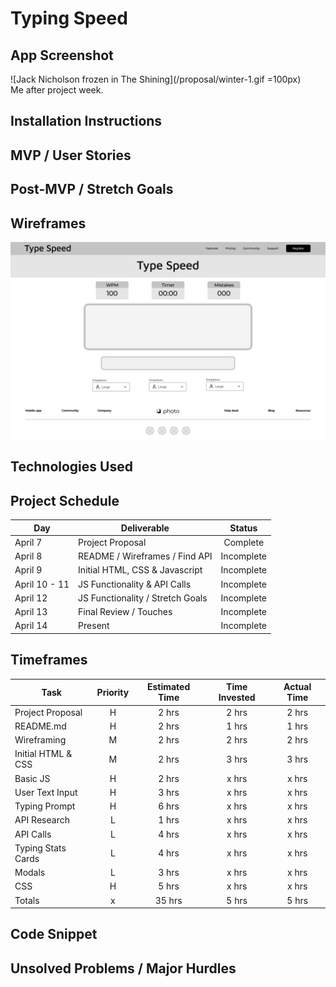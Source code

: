 # Typing Speed

## App Screenshot



![Jack Nicholson frozen in The Shining](/proposal/winter-1.gif =100px)  
Me after project week.
## Installation Instructions

## MVP / User Stories

## Post-MVP / Stretch Goals

## Wireframes
![App Wireframe](/proposal/main-page-wireframe.png)

## Technologies Used

## Project Schedule
|      Day      |            Deliverable           |   Status   |     
|---------------|----------------------------------|:----------:|
| April 7       | Project Proposal                 |  Complete  |
| April 8       | README / Wireframes / Find API   | Incomplete |
| April 9       | Initial HTML, CSS & Javascript   | Incomplete |
| April 10 - 11 | JS Functionality & API Calls     | Incomplete |
| April 12      | JS Functionality / Stretch Goals | Incomplete |
| April 13      | Final Review / Touches           | Incomplete |
| April 14      | Present                          | Incomplete |

## Timeframes
|         Task         | Priority | Estimated Time | Time Invested | Actual Time |
|----------------------|:--------:|:--------------:|:-------------:|:-----------:|
| Project Proposal     |    H     |     2 hrs      |     2 hrs     |    2 hrs    |
| README.md            |    H     |     2 hrs      |     1 hrs     |    1 hrs    |
| Wireframing          |    M     |     2 hrs      |     2 hrs     |    2 hrs    |
| Initial HTML & CSS   |    M     |     2 hrs      |     3 hrs     |    3 hrs    |
| Basic JS             |    H     |     2 hrs      |     x hrs     |    x hrs    |
| User Text Input      |    H     |     3 hrs      |     x hrs     |    x hrs    |
| Typing Prompt        |    H     |     6 hrs      |     x hrs     |    x hrs    |
| API Research         |    L     |     1 hrs      |     x hrs     |    x hrs    |
| API Calls            |    L     |     4 hrs      |     x hrs     |    x hrs    |
| Typing Stats Cards   |    L     |     4 hrs      |     x hrs     |    x hrs    |
| Modals               |    L     |     3 hrs      |     x hrs     |    x hrs    |
| CSS                  |    H     |     5 hrs      |     x hrs     |    x hrs    |
| Totals               |    x     |     35 hrs     |     5 hrs     |    5 hrs    |

## Code Snippet

## Unsolved Problems / Major Hurdles